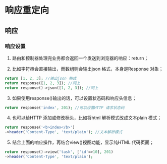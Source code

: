 # 响应重定向

## 响应

### 响应设置

1. 路由和控制器处理完业务都会返回一个发送到浏览器的响应：return；

2. 比如字符串会直接输出，而数组则会输出json 格式，本身是Response 对象；

  ```php 
  return [1, 2, 3]; //输出json 格式
  return response([1, 2, 3]); //同上
  return response()->json([1, 2, 3]); //同上
  ```

3. 如果使用response()输出的话，可以设置状态码和响应头信息；

  ```php
  return response('index', 201); //可以设置HTTP 请求状态码
  ```

4. 也可以给HTTP 添加或修改标头，比如将html 解析模式改成文本plain 模式；

  ```php
  return response('<b>index</b>')
  ->header('Content-Type', 'text/plain'); //文本解析模式
  ```

5. 结合上面的响应操作，再结合view()视图功能，显示纯HTML 代码页面；

  ```php
  return response()->view('task', ['id'=>10], 201)
  ->header('Content-Type', 'text/plain');
  ```

  